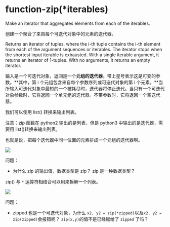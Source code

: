 # function-zip(*iterables)

Make an iterator that aggregates elements from each of the iterables.

创建一个聚合了来自每个可迭代对象中的元素的迭代器。

Returns an iterator of tuples, where the i-th tuple contains the i-th element from each of the argument sequences or iterables. The iterator stops when the shortest input iterable is exhausted. With a single iterable argument, it returns an iterator of 1-tuples. With no arguments, it returns an empty iterator. 

输入是一个可迭代对象，返回是一个**元组的迭代器**。带上星号表示这是可变的参数。**其中，第 i 个元组包含来自每个参数序列或可迭代对象的第 i 个元素。**当所输入可迭代对象中最短的一个被耗尽时，迭代器将停止迭代。当只有一个可迭代对象参数时，它将返回一个单元组的迭代器。不带参数时，它将返回一个空迭代器。

我们可以使用 list() 转换来输出列表。

注意：zip 函数在 python2 输出的是列表，但是 python3 中输出的是迭代器，需要用 list()转换来输出列表。

也就是说，把每个迭代器中同一位置的元素拼成一个元组的迭代器啊。

![](https://ws2.sinaimg.cn/large/006tNc79ly1g5x5w1gtu4j30qy0jg76s.jpg)

问题：

- 为什么 zip 的输出值，数据类型是 zip？ zip 是一种数据类型？

zip() 与 `*` 运算符相结合可以用来拆解一个列表。

![](https://ws4.sinaimg.cn/large/006tNc79ly1g5x81ilhr8j30x50u0gqg.jpg)

问题：

- zipped 也是一个可迭代对象，为什么 `x2, y2 = zip(*zipped)`以及`x2, y2 = zip(zipped)`会报错呢？ `zip(x,y)`的值不是已经赋给了 `zipped` 了吗？


